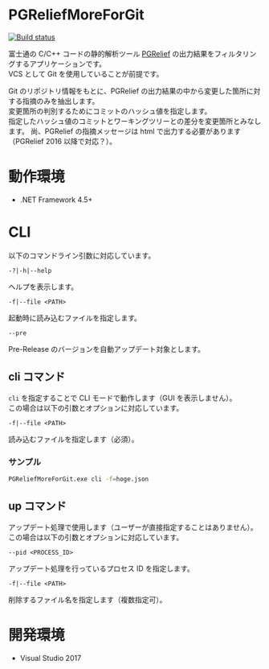 # PGReliefMoreForGit

[![Build status](https://ci.appveyor.com/api/projects/status/jhmgwpxn9af1c4qa?svg=true)](https://ci.appveyor.com/project/kuttsun/pgreliefmoreforgit)

富士通の C/C++ コードの静的解析ツール [PGRelief](http://www.fujitsu.com/jp/group/fst/products/pgr/) の出力結果をフィルタリングするアプリケーションです。  
VCS として Git を使用していることが前提です。

Git のリポジトリ情報をもとに、PGRelief の出力結果の中から変更した箇所に対する指摘のみを抽出します。  
変更箇所の判別するためにコミットのハッシュ値を指定します。  
指定したハッシュ値のコミットとワーキングツリーとの差分を変更箇所とみなします。
尚、PGRelief の指摘メッセージは html で出力する必要があります（PGRelief 2016 以降で対応？）。  

# 動作環境

- .NET Framework 4.5+

# CLI

以下のコマンドライン引数に対応しています。

`-?|-h|--help`

ヘルプを表示します。

`-f|--file <PATH>`

起動時に読み込むファイルを指定します。

`--pre`

Pre-Release のバージョンを自動アップデート対象とします。

## cli コマンド

`cli` を指定することで CLI モードで動作します（GUI を表示しません）。  
この場合は以下の引数とオプションに対応しています。

`-f|--file <PATH>`

読み込むファイルを指定します（必須）。

### サンプル

```sh
PGReliefMoreForGit.exe cli -f=hoge.json
```

## up コマンド

アップデート処理で使用します（ユーザーが直接指定することはありません）。  
この場合は以下の引数とオプションに対応しています。

`--pid <PROCESS_ID>`

アップデート処理を行っているプロセス ID を指定します。

`-f|--file <PATH>`

削除するファイル名を指定します（複数指定可）。


# 開発環境

- Visual Studio 2017

